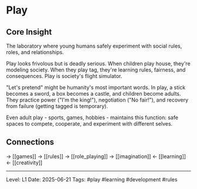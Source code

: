 # Play

## Core Insight
The laboratory where young humans safely experiment with social rules, roles, and relationships.

Play looks frivolous but is deadly serious. When children play house, they're modeling society. When they play tag, they're learning rules, fairness, and consequences. Play is society's flight simulator.

"Let's pretend" might be humanity's most important words. In play, a stick becomes a sword, a box becomes a castle, and children become adults. They practice power ("I'm the king!"), negotiation ("No fair!"), and recovery from failure (getting tagged is temporary).

Even adult play - sports, games, hobbies - maintains this function: safe spaces to compete, cooperate, and experiment with different selves.

## Connections
→ [[games]]
→ [[rules]]
→ [[role_playing]]
→ [[imagination]]
← [[learning]]
← [[creativity]]

---
Level: L1
Date: 2025-06-21
Tags: #play #learning #development #rules